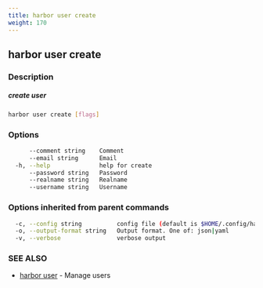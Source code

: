 ```yaml
---
title: harbor user create
weight: 170
---
```

## harbor user create

### Description

##### create user

```sh
harbor user create [flags]
```

### Options

```sh
      --comment string    Comment
      --email string      Email
  -h, --help              help for create
      --password string   Password
      --realname string   Realname
      --username string   Username
```

### Options inherited from parent commands

```sh
  -c, --config string          config file (default is $HOME/.config/harbor-cli/config.yaml)
  -o, --output-format string   Output format. One of: json|yaml
  -v, --verbose                verbose output
```

### SEE ALSO

* [harbor user](harbor-user.md)	 - Manage users

